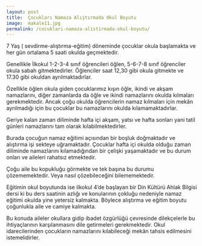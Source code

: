 ```yaml
---
layout: post
title:  Çocukları Namaza Alıştırmada Okul Boyutu
image:  makale11.jpg
permalink: /cocuklari-namaza-alistirmada-okul-boyutu/
---
```


7 Yaş ( sevdirme-alıştırma-eğitim) döneminde çocuklar okula başlamakta ve her gün ortalama 5 saati okulda geçmektedir.

Genellikle İlkokul 1-2-3-4 sınıf öğrencileri öğlen,  5-6-7-8 sınıf öğrenciler okula sabah gitmektedirler. Öğlenciler saat 12,30 gibi okula gitmekte ve 17.30 gibi okuldan ayrılmaktadırlar.

Özellikle öğlen okula giden çocuklarımız kışın öğle, ikindi ve akşam namazlarını, diğer zamanlarda da öğle ve ikindi namazlarını okulda kılmaları gerekmektedir. Ancak çoğu okulda öğrencilerin namaz kılmaları için mekân ayrılmadığı için bu çocuklar bu namazlarını okulda kılamamaktadırlar.

Geriye kalan zaman diliminde hafta içi akşam, yatsı ve hafta sonları yani tatil günleri namazlarını tam olarak kılabilmektedirler.

Burada çocuğun namaz eğitimi açısından bir boşluk doğmaktadır ve alıştırma işi sekteye uğramaktadır. Çocuklar hafta içi okulda olduğu zaman diliminde namazlarını kılamadığından bir çelişki yaşamaktadır ve bu durum onları ve aileleri rahatsız etmektedir.

Çoğu aile bu kopukluğu görmekte ve tek başına bu durumu çözememektedir. Veya nasıl çözebileceğini bilememektedir.

Eğitimin okul boyutunda ise ilkokul 4’de başlayan bir Din Kültürü Ahlak Bilgisi dersi ki bu ders saatinin azlığı ve konularının çokluğu nedeniyle namaz eğitimi okulda yine yetersiz kalmakta. Böylece alıştırma ve eğitim boyutu çoğunlukla aile ve camiye kalmakta.

Bu konuda aileler okullara gidip ibadet özgürlüğü çevresinde dilekçelerle bu ihtiyaçlarının karşılanmasını dile getirmeleri gerekmektedir. Okul idarecilerinden çocukların namazlarını kılabileceği mekân tahsis edilmesini istemelidirler.
